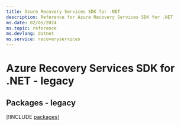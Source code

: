 ```yaml
---
title: Azure Recovery Services SDK for .NET
description: Reference for Azure Recovery Services SDK for .NET
ms.date: 02/05/2024
ms.topic: reference
ms.devlang: dotnet
ms.service: recoveryservices
---
```

# Azure Recovery Services SDK for .NET - legacy
## Packages - legacy
[!INCLUDE [packages](recovery-services-index.md)]